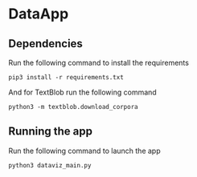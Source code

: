 # DataApp

## Dependencies

Run the following command to install the requirements

```pip3 install -r requirements.txt```

And for TextBlob run the following command

```python3 -m textblob.download_corpora```

## Running the app

Run the following command to launch the app

```python3 dataviz_main.py```
